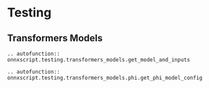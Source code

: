 # Testing

## Transformers Models

```{eval-rst}
.. autofunction:: onnxscript.testing.transformers_models.get_model_and_inputs
```

```{eval-rst}
.. autofunction:: onnxscript.testing.transformers_models.phi.get_phi_model_config
```

